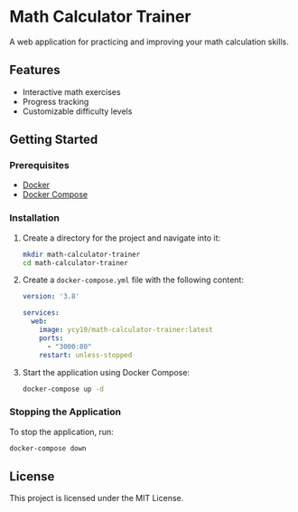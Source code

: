 # Math Calculator Trainer

A web application for practicing and improving your math calculation skills.

## Features

- Interactive math exercises
- Progress tracking
- Customizable difficulty levels

## Getting Started

### Prerequisites

- [Docker](https://www.docker.com/get-started)
- [Docker Compose](https://docs.docker.com/compose/)

### Installation

1. Create a directory for the project and navigate into it:
   ```bash
   mkdir math-calculator-trainer
   cd math-calculator-trainer
   ```
2. Create a `docker-compose.yml` file with the following content:
   ```yaml
   version: '3.8'

   services:
     web:
       image: ycy10/math-calculator-trainer:latest
       ports:
         - "3000:80"
       restart: unless-stopped
   ```
3. Start the application using Docker Compose:
   ```bash
   docker-compose up -d
   ```

### Stopping the Application

To stop the application, run:
```bash
docker-compose down
```

## License

This project is licensed under the MIT License.